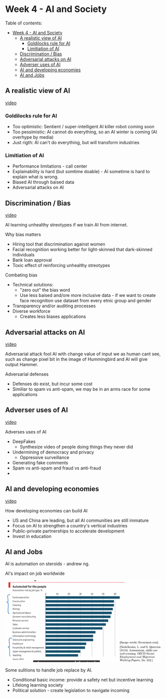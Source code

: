 # Week 4 - AI and Society

Table of contents:

- [Week 4 - AI and Society](#week-4---ai-and-society)
  - [A realistic view of AI](#a-realistic-view-of-ai)
    - [Goldilocks rule for AI](#goldilocks-rule-for-ai)
    - [Limitiation of AI](#limitiation-of-ai)
  - [Discrimination / Bias](#discrimination--bias)
  - [Adversarial attacks on AI](#adversarial-attacks-on-ai)
  - [Adverser uses of AI](#adverser-uses-of-ai)
  - [AI and developing economies](#ai-and-developing-economies)
  - [AI and Jobs](#ai-and-jobs)


## A realistic view of AI 

[video](https://www.coursera.org/learn/ai-for-everyone/lecture/BYHnY/a-realistic-view-of-ai)

### Goldilocks rule for AI

- Too optimistic: Sentient / super-intelligent AI killer robot coming soon
- Too pessimistic: AI cannot do everything, so an AI winter is coming (AI overhype by media)
- Just rigth: AI can't do everything, but will transform industries

### Limitiation of AI

- Performance limitations - call center
- Explainability is hard (but somtime doable) - AI sometime is hard to explain what is wrong.
- Biased AI through baised data 
- Adversarial attacks on AI 


## Discrimination / Bias

[video](https://www.coursera.org/learn/ai-for-everyone/lecture/r8dGg/discrimination-bias)

AI learning unhealthy streotypes if we train AI from internet.

Why bias matters

- Hiring tool that discrimination against women
- Facial recognition working better for light-skinned that dark-skinned individuals
- Bank loan approval
- Toxic effect of reinforcing unhealthy streotypes


Combating bias

- Technical solutions: 
  - "zero out" the bias word 
  - Use less baised and/ore more inclusive data - if we want to create face recognition use dataset from every etnic group and gender
- Transparency and/or auditing processes
- Diverse workforce
  -  Creates less biases applications


## Adversarial attacks on AI

[video](https://www.coursera.org/learn/ai-for-everyone/lecture/RgA2q/adversarial-attacks-on-ai)

Adversarial attack fool AI with change value of input we as human cant see, such as change pixel bit in the image of Hummingbird and AI will give output Hammer.

Adversarial defenses

- Defenses do exist, but incur some cost
- Similiar to spam vs anti-spam, we may be in an arms race for some applications


## Adverser uses of AI

[video](https://www.coursera.org/learn/ai-for-everyone/lecture/NcnS3/adverse-uses-of-ai)

Adverses uses of AI

- DeepFakes
  - Synthesize video of people doing things they never did
- Undermining of democracy and privacy
  - Oppressive surveillance
- Generating fake comments
- Spam vs anti-spam and fraud vs anti-fraud
- 

## AI and developing economies

[video](https://www.coursera.org/learn/ai-for-everyone/lecture/e4lNq/ai-and-developing-economies)


How developing economies can build AI

- US and China are leading, but all AI communities are still immature
- Focus on AI to strengthen a country's vertical industries
- Public-private partnerships to accelerate development
- Invest in education

## AI and Jobs

AI is automation on steroids - andrew ng.


AI's impact on job worldwide

<img src="/2020/ai_for_everyone/ai-s-impact-on-jobs-worldwide.png">


Some sulitions to handle job replace by AI.

- Conditional basic income: provide a safety net but incentive learning
- Lifelong learning society 
- Political solution - create legislation to navigate incoming


